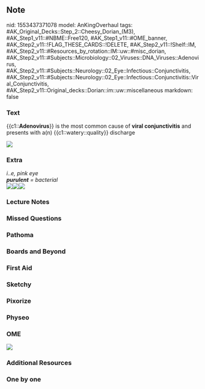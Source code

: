 ## Note
nid: 1553437371078
model: AnKingOverhaul
tags: #AK_Original_Decks::Step_2::Cheesy_Dorian_(M3), #AK_Step1_v11::#NBME::Free120, #AK_Step1_v11::#OME_banner, #AK_Step2_v11::!FLAG_THESE_CARDS::!DELETE, #AK_Step2_v11::!Shelf::IM, #AK_Step2_v11::#Resources_by_rotation::IM::uw::#misc_dorian, #AK_Step2_v11::#Subjects::Microbiology::02_Viruses::DNA_Viruses::Adenovirus, #AK_Step2_v11::#Subjects::Neurology::02_Eye::Infectious::Conjunctivitis, #AK_Step2_v11::#Subjects::Neurology::02_Eye::Infectious::Conjunctivitis::Viral_Conjunctivitis, #AK_Step2_v11::Original_decks::Dorian::im::uw::miscellaneous
markdown: false

### Text
{{c1::<b>Adenovirus</b>}} is the most common cause of <b>viral
conjunctivitis</b> and presents with a(n) {{c1::watery::quality}}
discharge
<div>
  <div><img src="30321tn.jpg"></div>
</div>

### Extra
<div>
  <div>
    <i>i..e, pink eye</i>
  </div>
  <div>
    <div>
      <i><b>purulent</b> = bacterial</i>
    </div><i><img src="paste-348540891037699.jpg"></i><img src=
    "fsdgd.png"><i><img src="paste-105136504438785.jpg"></i>
  </div>
</div>

### Lecture Notes


### Missed Questions


### Pathoma


### Boards and Beyond


### First Aid


### Sketchy


### Pixorize


### Physeo


### OME
<div class="ome-widget">
  <a href="https://onlinemeded.org?ref=anki"><img src=
  "_OME_AnkiFlashcards_General_4.png"></a>
</div>

### Additional Resources


### One by one

